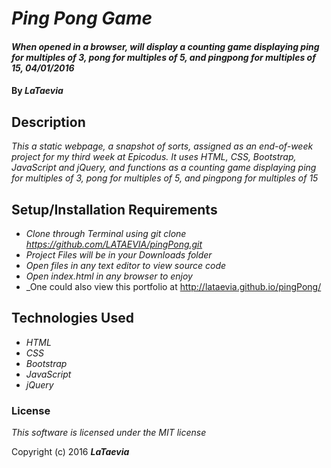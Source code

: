 # _Ping Pong Game_

#### _When opened in a browser, will display a counting game displaying ping for multiples of 3, pong for multiples of 5, and pingpong for multiples of 15, 04/01/2016_

#### By _**LaTaevia**_

## Description

_This a static webpage, a snapshot of sorts, assigned as an end-of-week project for my third week at Epicodus. It uses HTML, CSS, Bootstrap, JavaScript and jQuery, and functions as a counting game displaying ping for multiples of 3, pong for multiples of 5, and pingpong for multiples of 15_

## Setup/Installation Requirements

* _Clone through Terminal using git clone https://github.com/LATAEVIA/pingPong.git_
* _Project Files will be in your Downloads folder_
* _Open files in any text editor to view source code_
* _Open index.html in any browser to enjoy_
* _One could also view this portfolio at http://lataevia.github.io/pingPong/

## Technologies Used

* _HTML_
* _CSS_
* _Bootstrap_
* _JavaScript_
* _jQuery_

### License

*This software is licensed under the MIT license*

Copyright (c) 2016 **_LaTaevia_**
